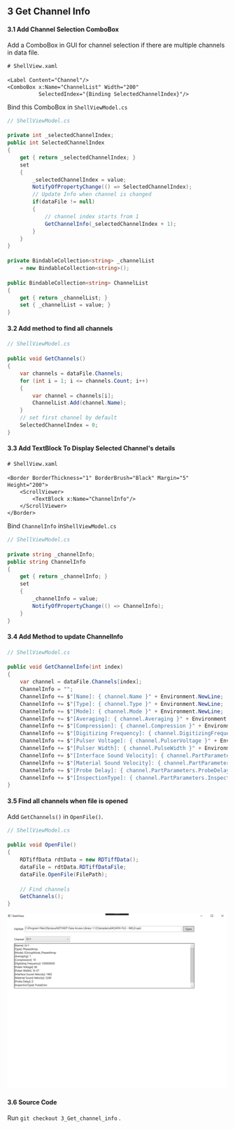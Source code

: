 ## 3 Get Channel Info

#### 3.1 Add Channel Selection ComboBox

Add a ComboBox in GUI for channel selection if there are multiple channels in data file.

```xaml
# ShellView.xaml

<Label Content="Channel"/>
<ComboBox x:Name="ChannelList" Width="200" 
          SelectedIndex="{Binding SelectedChannelIndex}"/>
```

Bind this ComboBox in `ShellViewModel.cs`

```c#
// ShellViewModel.cs

private int _selectedChannelIndex;
public int SelectedChannelIndex
{
    get { return _selectedChannelIndex; }
    set
    { 
        _selectedChannelIndex = value;
        NotifyOfPropertyChange(() => SelectedChannelIndex);
        // Update Info when channel is changed
        if(dataFile != null)
        {
            // channel index starts from 1
            GetChannelInfo(_selectedChannelIndex + 1); 
        }
    }
}

private BindableCollection<string> _channelList 
    = new BindableCollection<string>();

public BindableCollection<string> ChannelList
{
    get { return _channelList; }
    set { _channelList = value; }
}
```

#### 3.2 Add method to find all channels

```c#
// ShellViewModel.cs

public void GetChannels()
{
    var channels = dataFile.Channels;
    for (int i = 1; i <= channels.Count; i++)
    {
        var channel = channels[i];
        ChannelList.Add(channel.Name);
    }
    // set first channel by default
    SelectedChannelIndex = 0;
}
```

#### 3.3 Add TextBlock To Display Selected Channel's details

```xaml
# ShellView.xaml

<Border BorderThickness="1" BorderBrush="Black" Margin="5" Height="200">
    <ScrollViewer>
        <TextBlock x:Name="ChannelInfo"/>
    </ScrollViewer>
</Border>
```

Bind `ChannelInfo` in`ShellViewModel.cs`

```c#
// ShellViewModel.cs        

private string _channelInfo;
public string ChannelInfo
{
    get { return _channelInfo; }
    set
    { 
        _channelInfo = value;
        NotifyOfPropertyChange(() => ChannelInfo);
    }
}
```

#### 3.4 Add Method to update ChannelInfo

```c#
// ShellViewModel.cs        

public void GetChannelInfo(int index)
{
    var channel = dataFile.Channels[index];
    ChannelInfo = "";
    ChannelInfo += $"[Name]: { channel.Name }" + Environment.NewLine;
    ChannelInfo += $"[Type]: { channel.Type }" + Environment.NewLine;
    ChannelInfo += $"[Mode]: { channel.Mode }" + Environment.NewLine;
    ChannelInfo += $"[Averaging]: { channel.Averaging }" + Environment.NewLine;
    ChannelInfo += $"[Compression]: { channel.Compression }" + Environment.NewLine;
    ChannelInfo += $"[Digitizing Frequency]: { channel.DigitizingFrequency }" + Environment.NewLine;
    ChannelInfo += $"[Pulser Voltage]: { channel.PulserVoltage }" + Environment.NewLine;
    ChannelInfo += $"[Pulser Width]: { channel.PulseWidth }" + Environment.NewLine;
    ChannelInfo += $"[Interface Sound Velocity]: { channel.PartParameters.InterfaceSoundVelocity }" + Environment.NewLine;
    ChannelInfo += $"[Material Sound Velocity]: { channel.PartParameters.MaterialSoundVelocity }" + Environment.NewLine;
    ChannelInfo += $"[Probe Delay]: { channel.PartParameters.ProbeDelay }" + Environment.NewLine;
    ChannelInfo += $"[InspectionType]: { channel.PartParameters.InspectionType }" + Environment.NewLine;
}
```

#### 3.5 Find all channels when file is opened

Add `GetChannels()` in `OpenFile()`.

```c#
// ShellViewModel.cs

public void OpenFile()
{
    RDTiffData rdtData = new RDTiffData();
    dataFile = rdtData.RDTiffDataFile;
    dataFile.OpenFile(FilePath);
    
    // Find channels
    GetChannels();
}
```

![GetChannelInfo](https://raw.githubusercontent.com/ospqul/DataAccessLibDemo/master/resources/GetChannelInfo.PNG?_sm_au_=iVV1JZ5qH4qPWFf6Cq0RGKs1CcqWp)

#### 3.6 Source Code

Run `git checkout 3_Get_channel_info` .

